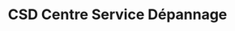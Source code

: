 ---
title: "CSD Centre Service Dépannage"
url: /cusset/csd-centre-service-depannage/
shop: Computer
---